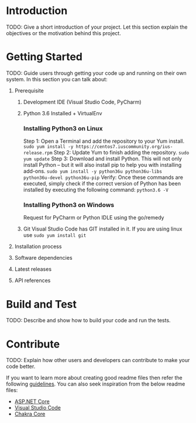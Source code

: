 # Introduction 
TODO: Give a short introduction of your project. Let this section explain the objectives or the motivation behind this project. 

# Getting Started
TODO: Guide users through getting your code up and running on their own system. In this section you can talk about:
1.  Prerequisite
    1.  Development IDE (Visual Studio Code, PyCharm)
    2.  Python 3.6 Installed + VirtualEnv
        ### Installing Python3 on Linux
        Step 1: Open a Terminal and add the repository to your Yum install.
	    ```sudo yum install -y https://centos7.iuscommunity.org/ius-release.rpm```
        Step 2: Update Yum to finish adding the repository.
	    ```sudo yum update```
        Step 3: Download and install Python. This will not only install Python – but it will also install pip to help you with installing add-ons.
	    ```sudo yum install -y python36u python36u-libs python36u-devel python36u-pip```
        Verify: Once these commands are executed, simply check if the correct version of Python has been installed by executing the following command:
        ```python3.6 -V```

        ### Installing Python3 on Windows
        Request for PyCharm or Python IDLE using the go/remedy

    3.  Git
        Visual Studio Code has GIT installed in it.
        If you are using linux use 
        ```sudo yum install git```

2.	Installation process
3.	Software dependencies
4.	Latest releases
5.	API references

# Build and Test
TODO: Describe and show how to build your code and run the tests. 

# Contribute
TODO: Explain how other users and developers can contribute to make your code better. 

If you want to learn more about creating good readme files then refer the following [guidelines](https://docs.microsoft.com/en-us/azure/devops/repos/git/create-a-readme?view=azure-devops). You can also seek inspiration from the below readme files:
- [ASP.NET Core](https://github.com/aspnet/Home)
- [Visual Studio Code](https://github.com/Microsoft/vscode)
- [Chakra Core](https://github.com/Microsoft/ChakraCore)